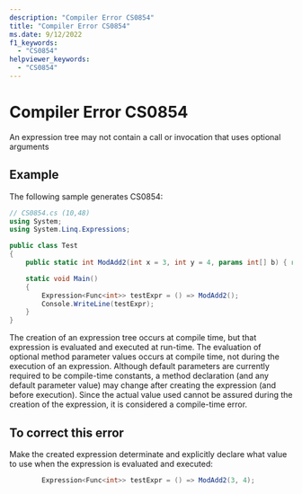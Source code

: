 ```yaml
---
description: "Compiler Error CS0854"
title: "Compiler Error CS0854"
ms.date: 9/12/2022
f1_keywords:
  - "CS0854"
helpviewer_keywords:
  - "CS0854"
---
```

# Compiler Error CS0854

An expression tree may not contain a call or invocation that uses optional arguments

## Example

 The following sample generates CS0854:

```csharp
// CS0854.cs (10,48)
using System;
using System.Linq.Expressions;

public class Test
{
    public static int ModAdd2(int x = 3, int y = 4, params int[] b) { return 0; }

    static void Main()
    {
        Expression<Func<int>> testExpr = () => ModAdd2();
        Console.WriteLine(testExpr);
    }
}
```

The creation of an expression tree occurs at compile time, but that expression is evaluated and executed at run-time. The evaluation of optional method parameter values occurs at compile time, not during the execution of an expression. Although default parameters are currently required to be compile-time constants, a method declaration (and any default parameter value) may change after creating the expression (and before execution). Since the actual value used cannot be assured during the creation of the expression, it is considered a compile-time error.

## To correct this error

Make the created expression determinate and explicitly declare what value to use when the expression is evaluated and executed:

```csharp
        Expression<Func<int>> testExpr = () => ModAdd2(3, 4);
```

